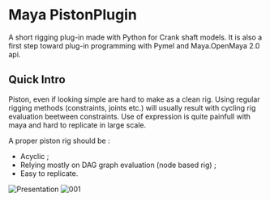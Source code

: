 # Maya PistonPlugin

A short rigging plug-in made with Python for Crank shaft models. It is also a first step
toward plug-in programming with Pymel and Maya.OpenMaya 2.0 api.

## Quick Intro

Piston, even if looking simple are hard to make as a clean rig. 
Using regular rigging methods (constraints, joints etc.) will usually result with cycling
rig evaluation beetween constraints. Use of expression is quite painfull with maya and hard to 
replicate in large scale.

A proper piston rig should be :
  - Acyclic ;
  - Relying mostly on DAG graph evaluation (node based rig) ;
  - Easy to replicate.







![Presentation](https://user-images.githubusercontent.com/100163862/172736931-b1ffac75-84f4-41b4-bae3-0121aab8d77e.gif)
![001](https://user-images.githubusercontent.com/100163862/172805145-a6655b6c-e516-4495-b551-b4d2bf30bde8.PNG)
